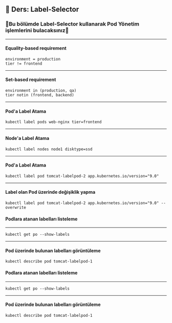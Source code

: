 ## 🧑 Ders: Label-Selector

### 📗Bu bölümde Label-Selector kullanarak Pod Yönetim işlemlerini bulacaksınız📗

***
#### Equality-based requirement
```
environment = production
tier != frontend
```
***
#### Set-based requirement
```
environment in (production, qa)
tier notin (frontend, backend)
```
***
#### Pod'a Label Atama
```
kubectl label pods web-nginx tier=frontend
```
***
#### Node'a Label Atama
```
kubectl label nodes node1 disktype=ssd
```
***
#### Pod'a Label Atama
```
kubectl label pod tomcat-labelpod-2 app.kubernetes.io/version="9.0" 
```
***
#### Label olan Pod üzerinde değişiklik yapma
```
kubectl label pod tomcat-labelpod-2 app.kubernetes.io/version="9.0" --overwrite
```
#### Podlara atanan labelları listeleme
***
```
kubectl get po --show-labels
```
***
#### Pod üzerinde bulunan labelları görüntüleme
```
kubectl describe pod tomcat-labelpod-1
```
#### Podlara atanan labelları listeleme
***
```
kubectl get po --show-labels
```
***
#### Pod üzerinde bulunan labelları görüntüleme
```
kubectl describe pod tomcat-labelpod-1
```

